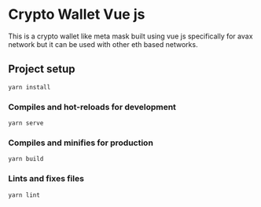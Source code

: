 # Crypto Wallet Vue js
This is a crypto wallet like meta mask built using vue js specifically for avax network but it can be used with other eth based networks.

## Project setup
```
yarn install
```

### Compiles and hot-reloads for development
```
yarn serve
```

### Compiles and minifies for production
```
yarn build
```

### Lints and fixes files
```
yarn lint
```
